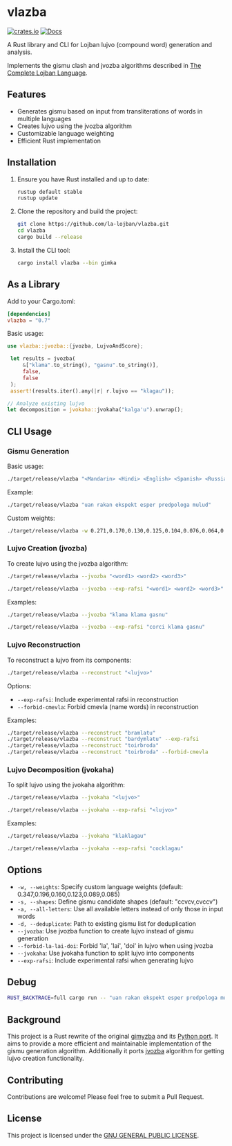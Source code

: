 # vlazba

[![crates.io](https://img.shields.io/crates/v/vlazba.svg)](https://crates.io/crates/vlazba)
[![Docs](https://docs.rs/vlazba/badge.svg)](https://docs.rs/vlazba)

A Rust library and CLI for Lojban lujvo (compound word) generation and analysis.

Implements the gismu clash and jvozba algorithms described in [The Complete Lojban Language](https://lojban.github.io/cll/13/4/).

## Features

- Generates gismu based on input from transliterations of words in multiple languages
- Creates lujvo using the jvozba algorithm
- Customizable language weighting
- Efficient Rust implementation

## Installation

1. Ensure you have Rust installed and up to date:

   ```bash
   rustup default stable
   rustup update
   ```

2. Clone the repository and build the project:

   ```bash
   git clone https://github.com/la-lojban/vlazba.git
   cd vlazba
   cargo build --release
   ```

3. Install the CLI tool:
   ```bash
   cargo install vlazba --bin gimka
   ```

## As a Library

Add to your Cargo.toml:
```toml
[dependencies]
vlazba = "0.7"
```

Basic usage:
```rust
use vlazba::jvozba::{jvozba, LujvoAndScore};

 let results = jvozba(
     &["klama".to_string(), "gasnu".to_string()],
     false,
     false
 );
 assert!(results.iter().any(|r| r.lujvo == "klagau"));

// Analyze existing lujvo
let decomposition = jvokaha::jvokaha("kalga'u").unwrap();
```

## CLI Usage

### Gismu Generation

Basic usage:

```bash
./target/release/vlazba "<Mandarin> <Hindi> <English> <Spanish> <Russian> <Arabic>"
```

Example:

```bash
./target/release/vlazba "uan rakan ekspekt esper predpologa mulud"
```

Custom weights:

```bash
./target/release/vlazba -w 0.271,0.170,0.130,0.125,0.104,0.076,0.064,0.060 mandarin english spanish hindi arabic bengali russian portuguese
```

### Lujvo Creation (jvozba)

To create lujvo using the jvozba algorithm:

```bash
./target/release/vlazba --jvozba "<word1> <word2> <word3>"
```

```bash
./target/release/vlazba --jvozba --exp-rafsi "<word1> <word2> <word3>"
```

Examples:

```bash
./target/release/vlazba --jvozba "klama klama gasnu"
```

```bash
./target/release/vlazba --jvozba --exp-rafsi "corci klama gasnu"
```

### Lujvo Reconstruction

To reconstruct a lujvo from its components:

```bash
./target/release/vlazba --reconstruct "<lujvo>"
```

Options:
- `--exp-rafsi`: Include experimental rafsi in reconstruction
- `--forbid-cmevla`: Forbid cmevla (name words) in reconstruction

Examples:

```bash
./target/release/vlazba --reconstruct "bramlatu"
./target/release/vlazba --reconstruct "bardymlatu" --exp-rafsi
./target/release/vlazba --reconstruct "toirbroda"
./target/release/vlazba --reconstruct "toirbroda" --forbid-cmevla
```

### Lujvo Decomposition (jvokaha)

To split lujvo using the jvokaha algorithm:

```bash
./target/release/vlazba --jvokaha "<lujvo>"
```

```bash
./target/release/vlazba --jvokaha --exp-rafsi "<lujvo>"
```

Examples:

```bash
./target/release/vlazba --jvokaha "klaklagau"
```

```bash
./target/release/vlazba --jvokaha --exp-rafsi "cocklagau"
```

## Options

- `-w, --weights`: Specify custom language weights (default: 0.347,0.196,0.160,0.123,0.089,0.085)
- `-s, --shapes`: Define gismu candidate shapes (default: "ccvcv,cvccv")
- `-a, --all-letters`: Use all available letters instead of only those in input words
- `-d, --deduplicate`: Path to existing gismu list for deduplication
- `--jvozba`: Use jvozba function to create lujvo instead of gismu generation
- `--forbid-la-lai-doi`: Forbid 'la', 'lai', 'doi' in lujvo when using jvozba
- `--jvokaha`: Use jvokaha function to split lujvo into components
- `--exp-rafsi`: Include experimental rafsi when generating lujvo

## Debug

```bash
RUST_BACKTRACE=full cargo run -- "uan rakan ekspekt esper predpologa mulud"
```

## Background

This project is a Rust rewrite of the original [gimyzba](https://github.com/teleological/gimyzba) and its [Python port](https://github.com/lynn/gimyzba). It aims to provide a more efficient and maintainable implementation of the gismu generation algorithm. Additionally it ports [jvozba](https://github.com/sozysozbot/sozysozbot_jvozba/tree/master) algorithm for getting lujvo creation functionality.

## Contributing

Contributions are welcome! Please feel free to submit a Pull Request.

## License

This project is licensed under the [GNU GENERAL PUBLIC LICENSE](LICENSE).
